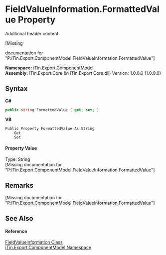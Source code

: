 # FieldValueInformation.FormattedValue Property 
Additional header content 

\[Missing <summary> documentation for "P:iTin.Export.ComponentModel.FieldValueInformation.FormattedValue"\]

**Namespace:**&nbsp;<a href="55171ca4-890c-0ab2-e812-efe82bc0b686">iTin.Export.ComponentModel</a><br />**Assembly:**&nbsp;iTin.Export.Core (in iTin.Export.Core.dll) Version: 1.0.0.0 (1.0.0.0)

## Syntax

**C#**<br />
``` C#
public string FormattedValue { get; set; }
```

**VB**<br />
``` VB
Public Property FormattedValue As String
	Get
	Set
```


#### Property Value
Type: String<br />\[Missing <value> documentation for "P:iTin.Export.ComponentModel.FieldValueInformation.FormattedValue"\]

## Remarks
\[Missing <remarks> documentation for "P:iTin.Export.ComponentModel.FieldValueInformation.FormattedValue"\]

## See Also


#### Reference
<a href="7dc51c75-6975-e7a8-9eee-1a99a85073f3">FieldValueInformation Class</a><br /><a href="55171ca4-890c-0ab2-e812-efe82bc0b686">iTin.Export.ComponentModel Namespace</a><br />